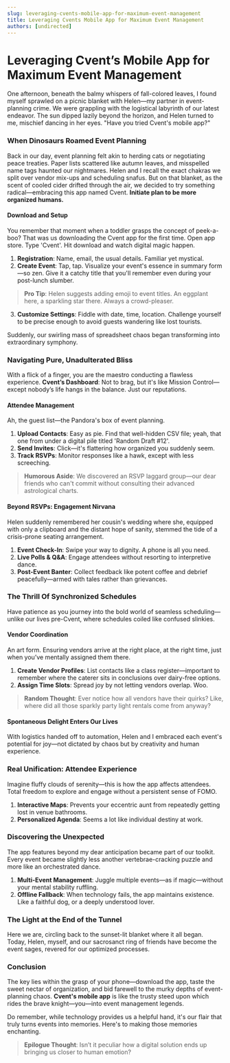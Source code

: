 ```yaml
---
slug: leveraging-cvents-mobile-app-for-maximum-event-management
title: Leveraging Cvents Mobile App for Maximum Event Management
authors: [undirected]
---
```



# Leveraging Cvent’s Mobile App for Maximum Event Management

One afternoon, beneath the balmy whispers of fall-colored leaves, I found myself sprawled on a picnic blanket with Helen—my partner in event-planning crime. We were grappling with the logistical labyrinth of our latest endeavor. The sun dipped lazily beyond the horizon, and Helen turned to me, mischief dancing in her eyes. "Have you tried Cvent's mobile app?"

### When Dinosaurs Roamed Event Planning

Back in our day, event planning felt akin to herding cats or negotiating peace treaties. Paper lists scattered like autumn leaves, and misspelled name tags haunted our nightmares. Helen and I recall the exact chakras we split over vendor mix-ups and scheduling snafus. But on that blanket, as the scent of cooled cider drifted through the air, we decided to try something radical—embracing this app named Cvent. **Initiate plan to be more organized humans.**

#### Download and Setup

You remember that moment when a toddler grasps the concept of peek-a-boo? That was us downloading the Cvent app for the first time. Open app store. Type 'Cvent'. Hit download and watch digital magic happen.

1. **Registration**: Name, email, the usual details. Familiar yet mystical.
2. **Create Event**: Tap, tap. Visualize your event's essence in summary form—so zen. Give it a catchy title that you'll remember even during your post-lunch slumber.

>**Pro Tip**: Helen suggests adding emoji to event titles. An eggplant here, a sparkling star there. Always a crowd-pleaser.

3. **Customize Settings**: Fiddle with date, time, location. Challenge yourself to be precise enough to avoid guests wandering like lost tourists.  

Suddenly, our swirling mass of spreadsheet chaos began transforming into extraordinary symphony.

### Navigating Pure, Unadulterated Bliss

With a flick of a finger, you are the maestro conducting a flawless experience. **Cvent’s Dashboard**: Not to brag, but it's like Mission Control—except nobody’s life hangs in the balance. Just our reputations.

#### Attendee Management

Ah, the guest list—the Pandora's box of event planning.

1. **Upload Contacts**: Easy as pie. Find that well-hidden CSV file; yeah, that one from under a digital pile titled 'Random Draft #12'.
2. **Send Invites**: Click—it's flattering how organized you suddenly seem.  
3. **Track RSVPs**: Monitor responses like a hawk, except with less screeching.

>**Humorous Aside**: We discovered an RSVP laggard group—our dear friends who can't commit without consulting their advanced astrological charts.

#### Beyond RSVPs: Engagement Nirvana

Helen suddenly remembered her cousin's wedding where she, equipped with only a clipboard and the distant hope of sanity, stemmed the tide of a crisis-prone seating arrangement.

1. **Event Check-In**: Swipe your way to dignity. A phone is all you need. 
2. **Live Polls & Q&A**: Engage attendees without resorting to interpretive dance.
3. **Post-Event Banter**: Collect feedback like potent coffee and debrief peacefully—armed with tales rather than grievances.

### The Thrill Of Synchronized Schedules

Have patience as you journey into the bold world of seamless scheduling—unlike our lives pre-Cvent, where schedules coiled like confused slinkies.

#### Vendor Coordination

An art form. Ensuring vendors arrive at the right place, at the right time, just when you’ve mentally assigned them there.

1. **Create Vendor Profiles**: List contacts like a class register—important to remember where the caterer sits in conclusions over dairy-free options.
2. **Assign Time Slots**: Spread joy by not letting vendors overlap. Woo.

>**Random Thought**: Ever notice how all vendors have their quirks? Like, where did all those sparkly party light rentals come from anyway?

#### Spontaneous Delight Enters Our Lives

With logistics handed off to automation, Helen and I embraced each event's potential for joy—not dictated by chaos but by creativity and human experience.

### Real Unification: Attendee Experience

Imagine fluffy clouds of serenity—this is how the app affects attendees. Total freedom to explore and engage without a persistent sense of FOMO.

1. **Interactive Maps**: Prevents your eccentric aunt from repeatedly getting lost in venue bathrooms.
2. **Personalized Agenda**: Seems a lot like individual destiny at work.

### Discovering the Unexpected

The app features beyond my dear anticipation became part of our toolkit. Every event became slightly less another vertebrae-cracking puzzle and more like an orchestrated dance.

1. **Multi-Event Management**: Juggle multiple events—as if magic—without your mental stability ruffling.
2. **Offline Fallback**: When technology fails, the app maintains existence. Like a faithful dog, or a deeply understood lover.

### The Light at the End of the Tunnel

Here we are, circling back to the sunset-lit blanket where it all began. Today, Helen, myself, and our sacrosanct ring of friends have become the event sages, revered for our optimized processes. 

### Conclusion

The key lies within the grasp of your phone—download the app, taste the sweet nectar of organization, and bid farewell to the murky depths of event-planning chaos. **Cvent's mobile app** is like the trusty steed upon which rides the brave knight—you—into event management legends.

Do remember, while technology provides us a helpful hand, it's our flair that truly turns events into memories. Here's to making those memories enchanting.

>**Epilogue Thought**: Isn’t it peculiar how a digital solution ends up bringing us closer to human emotion?